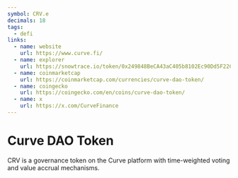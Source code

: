```yaml
---
symbol: CRV.e
decimals: 18
tags:
  - defi
links:
  - name: website
    url: https://www.curve.fi/
  - name: explorer
    url: https://snowtrace.io/token/0x249848BeCA43aC405b8102Ec90Dd5F22CA513c06
  - name: coinmarketcap
    url: https://coinmarketcap.com/currencies/curve-dao-token/
  - name: coingecko
    url: https://coingecko.com/en/coins/curve-dao-token/
  - name: x
    url: https://x.com/CurveFinance
---
```


# Curve DAO Token

CRV is a governance token on the Curve platform with time-weighted voting and value accrual mechanisms.
